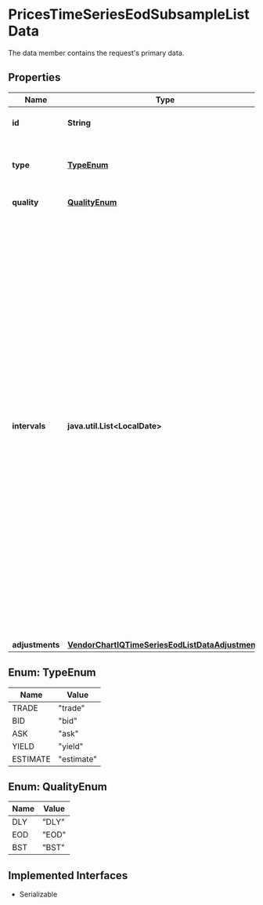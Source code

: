

# PricesTimeSeriesEodSubsampleListData

The data member contains the request's primary data.

## Properties

Name | Type | Description | Notes
------------ | ------------- | ------------- | -------------
**id** | **String** | Identifier of the notation. | 
**type** | [**TypeEnum**](#TypeEnum) | Type of the price as configured for the customer. |  [optional]
**quality** | [**QualityEnum**](#QualityEnum) | Quality of the price. |  [optional]
**intervals** | **java.util.List&lt;LocalDate&gt;** | Non-empty intervals of days to consider for the request. The array contains a list of at least two days in increasing order. Each pair of adjacent entries day_n and day_(n+1) specifies a half-open interval, that is a range of days d where day_n &lt;&#x3D; d &lt; day_(n+1). A subsample is computed for each interval. The valid range of intervals is between 1900-01-01 and the day after the current day. | 
**adjustments** | [**VendorChartIQTimeSeriesEodListDataAdjustments**](VendorChartIQTimeSeriesEodListDataAdjustments.md) |  |  [optional]



## Enum: TypeEnum

Name | Value
---- | -----
TRADE | &quot;trade&quot;
BID | &quot;bid&quot;
ASK | &quot;ask&quot;
YIELD | &quot;yield&quot;
ESTIMATE | &quot;estimate&quot;



## Enum: QualityEnum

Name | Value
---- | -----
DLY | &quot;DLY&quot;
EOD | &quot;EOD&quot;
BST | &quot;BST&quot;


## Implemented Interfaces

* Serializable


